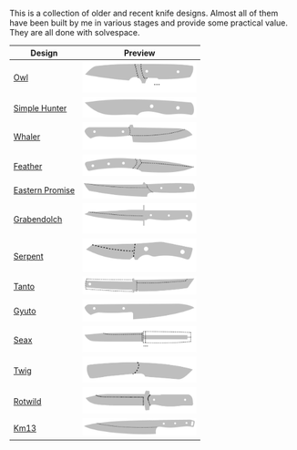 This is a collection of older and recent knife designs. Almost all of them have been built by me in various stages and provide some practical value. They are all done with solvespace.

|Design|Preview|
|---|---|
|[Owl](knife_owl/README.md)|<img src="knife_owl/thumbnail.svg" width="200">|
|[Simple Hunter](knife_simple_hunter/README.md)|<img src="knife_simple_hunter/thumbnail.svg" width="200">|
|[Whaler](knife_whaler/README.md)|<img src="knife_whaler/thumbnail.svg" width="200">|
|[Feather](knife_feather/README.md)|<img src="knife_feather/thumbnail.svg" width="200">|
|[Eastern Promise](knife_eastern_promise/README.md)|<img src="knife_eastern_promise/thumbnail.svg" width="200">|
|[Grabendolch](knife_grabendolch/README.md)|<img src="knife_grabendolch/thumbnail.svg" width="200">|
|[Serpent](knife_serpent/README.md)|<img src="knife_serpent/thumbnail.svg" width="200">|
|[Tanto](knife_tanto/README.md)|<img src="knife_tanto/thumbnail.svg" width="200">|
|[Gyuto](knife_gyuto/README.md)|<img src="knife_gyuto/thumbnail.svg" width="200">|
|[Seax](knife_seax/README.md)|<img src="knife_seax/thumbnail.svg" width="200">|
|[Twig](knife_twig/README.md)|<img src="knife_twig/thumbnail.svg" width="200">|
|[Rotwild](knife_rotwild/README.md)|<img src="knife_rotwild/thumbnail.svg" width="200">|
|[Km13](knife_km13/README.md)|<img src="knife_km13/thumbnail.svg" width="200">|
